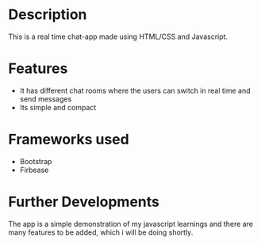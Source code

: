 # Description
This is a real time chat-app made using HTML/CSS and Javascript.

# Features
- It has different chat rooms where the users can switch in real time and send messages
- Its simple and compact

# Frameworks used
- Bootstrap
- Firbease

# Further Developments
The app is a simple demonstration of my javascript learnings and there are many features to be added, which i will be doing shortly.
